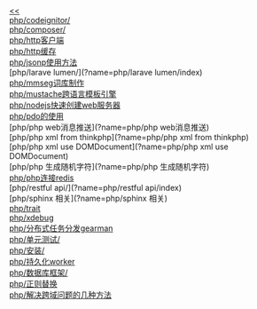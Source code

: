 <br/>[<<](?name=index)<br/>[php/codeignitor/](?name=php/codeignitor/index)<br/>[php/composer/](?name=php/composer/index)<br/>[php/http客户端](?name=php/http客户端)<br/>[php/http缓存](?name=php/http缓存)<br/>[php/jsonp使用方法](?name=php/jsonp使用方法)<br/>[php/larave lumen/](?name=php/larave lumen/index)<br/>[php/mmseg词库制作](?name=php/mmseg词库制作)<br/>[php/mustache跨语言模板引擎](?name=php/mustache跨语言模板引擎)<br/>[php/nodejs快速创建web服务器](?name=php/nodejs快速创建web服务器)<br/>[php/pdo的使用](?name=php/pdo的使用)<br/>[php/php web消息推送](?name=php/php web消息推送)<br/>[php/php xml from thinkphp](?name=php/php xml from thinkphp)<br/>[php/php xml use DOMDocument](?name=php/php xml use DOMDocument)<br/>[php/php 生成随机字符](?name=php/php 生成随机字符)<br/>[php/php连接redis](?name=php/php连接redis)<br/>[php/restful api/](?name=php/restful api/index)<br/>[php/sphinx 相关](?name=php/sphinx 相关)<br/>[php/trait](?name=php/trait)<br/>[php/xdebug](?name=php/xdebug)<br/>[php/分布式任务分发gearman](?name=php/分布式任务分发gearman)<br/>[php/单元测试/](?name=php/单元测试/index)<br/>[php/安装/](?name=php/安装/index)<br/>[php/持久化worker](?name=php/持久化worker)<br/>[php/数据库框架/](?name=php/数据库框架/index)<br/>[php/正则替换](?name=php/正则替换)<br/>[php/解决跨域问题的几种方法](?name=php/解决跨域问题的几种方法)